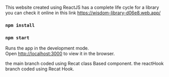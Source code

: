 This website created using ReactJS has a complete life cycle for a library you can check it online in this link https://wisdom-library-d06e8.web.app/


### `npm install`

### `npm start`

Runs the app in the development mode.\
Open [http://localhost:3000](http://localhost:3000) to view it in the browser.

the main branch coded using Recat class Based component.
the reactHook branch coded using Recat Hook.
